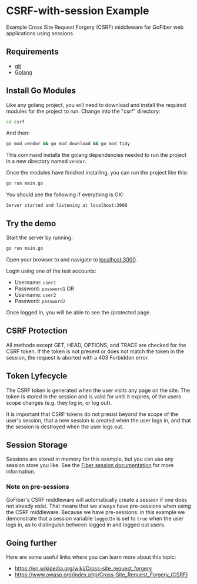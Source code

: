 # CSRF-with-session Example

Example Cross Site Request Forgery (CSRF) middleware for GoFiber web applications using sessions.


## Requirements

* [git](https://git-scm.com/downloads)
* [Golang](https://golang.org/)


## Install Go Modules

Like any golang project, you will need to download and install the required modules for the project to run. Change into the "csrf" directory:
```bash
cd csrf
```

And then:
```bash
go mod vendor && go mod download && go mod tidy
```
This command installs the golang dependencies needed to run the project in a new directory named `vendor`.

Once the modules have finished installing, you can run the project like this:
```bash
go run main.go
```

You should see the following if everything is OK:
```
Server started and listening at localhost:3000
```

## Try the demo

Start the server by running:
```bash
go run main.go
```
Open your browser to and navigate to [localhost:3000](http://localhost:3000).

Login using one of the test accounts:
* Username: `user1`
* Password: `password1`
OR
* Username: `user2`
* Password: `password2`

Once logged in, you will be able to see the /protected page.

## CSRF Protection

All methods except GET, HEAD, OPTIONS, and TRACE are checked for the CSRF token. If the token is not present or does not match the token in the session, the request is aborted with a 403 Forbidden error.

## Token Lyfecycle

The CSRF token is generated when the user visits any page on the site. The token is stored in the session and is valid for until it expires, of the users scope changes (e.g. they log in, or log out).

It is important that CSRF tokens do not presist beyond the scope of the user's session, that a new session is created when the user logs in, and that the session is destroyed when the user logs out.

## Session Storage

Sessions are stored in memory for this example, but you can use any session store you like. See the [Fiber session documentation](https://docs.gofiber.io/api/middleware/session) for more information.

### Note on pre-sessions

GoFiber's CSRF middleware will automatically create a session if one does not already exist. That means that we always have pre-sessions when using the CSRF middleware. Because we have pre-sessions: in this example we demonstrate that a session variable `loggedIn` is set to `true` when the user logs in, as to distinguish between logged in and logged out users.

## Going further

Here are some useful links where you can learn more about this topic:
* https://en.wikipedia.org/wiki/Cross-site_request_forgery
* https://www.owasp.org/index.php/Cross-Site_Request_Forgery_(CSRF)
